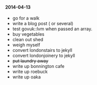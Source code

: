 #### 2014-04-13 ####

- go for a walk
- write a blog post ( or several)
- test govuk::lvm when passed an array.
- buy vegetables
- clean out shed
- weigh myself
- convert londonstairs to jekyll
- convert londonjoinery to jekyll
- ~~put laundry away~~
- write up  bonnington cafe
- write up roebuck
- write up oaka
